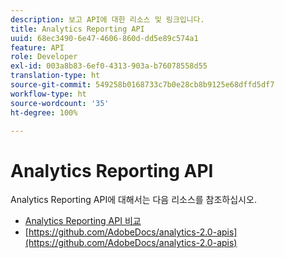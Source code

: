 ```yaml
---
description: 보고 API에 대한 리소스 및 링크입니다.
title: Analytics Reporting API
uuid: 68ec3490-6e47-4606-860d-dd5e89c574a1
feature: API
role: Developer
exl-id: 003a8b83-6ef0-4313-903a-b76078558d55
translation-type: ht
source-git-commit: 549258b0168733c7b0e28cb8b9125e68dffd5df7
workflow-type: ht
source-wordcount: '35'
ht-degree: 100%

---
```


# Analytics Reporting API

Analytics Reporting API에 대해서는 다음 리소스를 참조하십시오.

* [Analytics Reporting API 비교](api-comparison.md)
* [https://github.com/AdobeDocs/analytics-2.0-apis](https://github.com/AdobeDocs/analytics-2.0-apis)
